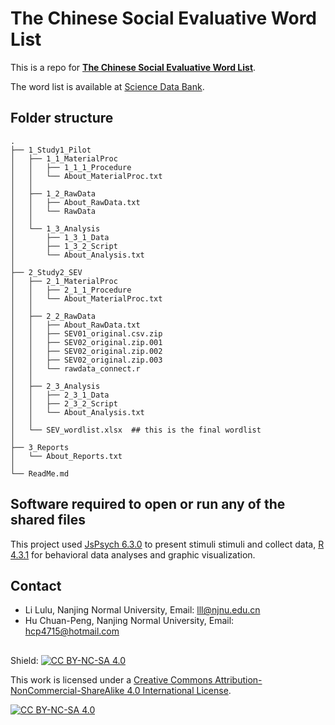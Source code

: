 # The Chinese Social Evaluative Word List

This is a repo for [**The Chinese Social Evaluative Word List**](https://psyarxiv.com/9cm7z/).

The word list is available at [Science Data Bank](https://doi.org/10.57760/sciencedb.11640).

## Folder structure

```
.
├── 1_Study1_Pilot
│   ├── 1_1_MaterialProc
│   │   ├── 1_1_1_Procedure
│   │   └── About_MaterialProc.txt
│   │
│   ├── 1_2_RawData
│   │   ├── About_RawData.txt
│   │   └── RawData
│   │
│   └── 1_3_Analysis
│       ├── 1_3_1_Data
│       ├── 1_3_2_Script
│       └── About_Analysis.txt
│
├── 2_Study2_SEV
│   ├── 2_1_MaterialProc
│   │   ├── 2_1_1_Procedure
│   │   └── About_MaterialProc.txt
│   │
│   ├── 2_2_RawData
│   │   ├── About_RawData.txt
│   │   ├── SEV01_original.csv.zip
│   │   ├── SEV02_original.zip.001
│   │   ├── SEV02_original.zip.002
│   │   ├── SEV02_original.zip.003
│   │   └── rawdata_connect.r
│   │
│   ├── 2_3_Analysis
│   │   ├── 2_3_1_Data
│   │   ├── 2_3_2_Script
│   │   └── About_Analysis.txt
│   │
│   └── SEV_wordlist.xlsx  ## this is the final wordlist
│
├── 3_Reports
│   └── About_Reports.txt
│
└── ReadMe.md

```

## Software required to open or run any of the shared files
This project used [JsPsych 6.3.0](https://www.jspsych.org) to present stimuli stimuli and collect data, [R 4.3.1](https://www.r-project.org/) for behavioral data analyses and graphic visualization.

## Contact
* Li Lulu, Nanjing Normal University, Email: lll@njnu.edu.cn
* Hu Chuan-Peng, Nanjing Normal University, Email: hcp4715@hotmail.com
  

## 
Shield: [![CC BY-NC-SA 4.0][cc-by-nc-sa-shield]][cc-by-nc-sa]

This work is licensed under a
[Creative Commons Attribution-NonCommercial-ShareAlike 4.0 International License][cc-by-nc-sa].

[![CC BY-NC-SA 4.0][cc-by-nc-sa-image]][cc-by-nc-sa]

[cc-by-nc-sa]: http://creativecommons.org/licenses/by-nc-sa/4.0/
[cc-by-nc-sa-image]: https://licensebuttons.net/l/by-nc-sa/4.0/88x31.png
[cc-by-nc-sa-shield]: https://img.shields.io/badge/License-CC%20BY--NC--SA%204.0-lightgrey.svg
